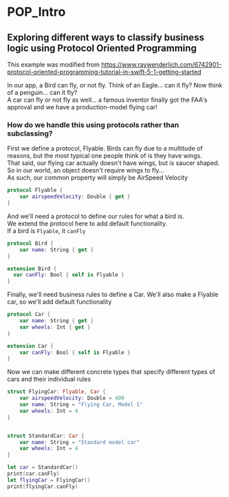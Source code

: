 # POP_Intro
## Exploring different ways to classify business logic using Protocol Oriented Programming
This example was modified from https://www.raywenderlich.com/6742901-protocol-oriented-programming-tutorial-in-swift-5-1-getting-started

In our app, a Bird can fly, or not fly. Think of an Eagle... can it fly? Now think of a penguin... can it fly?<br>
A car can fly or not fly as well... a famous inventor finally got the FAA's approval and we have a production-model flying car!
 
### How do we handle this using protocols rather than subclassing?
 
First we define a protocol, Flyable. Birds can fly due to a multitude of reasons, but the most typical one people think of is they have wings.<br> 
That said, our flying car actually doesn't have wings, but is saucer shaped.<br>
So in our world, an object doesn't require wings to fly...<br>
As such, our common property will simply be AirSpeed Velocity

```swift
protocol Flyable {
    var airspeedVelocity: Double { get }
}
```

And we'll need a protocol to define our rules for what a bird is.<br>
We extend the protocol here to add default functionality.<br>
If a bird is `Flyable`, it `canFly`

```swift
protocol Bird {
    var name: String { get }
}

extension Bird {
  var canFly: Bool { self is Flyable }
}
```

Finally, we'll need business rules to define a Car.
We'll also make a Flyable car, so we'll add default functionality

```swift
protocol Car {
    var name: String { get }
    var wheels: Int { get }
}

extension Car {
    var canFly: Bool { self is Flyable }
}
```

Now we can make different concrete types that specify different types of cars and their individual rules

```swift
struct FlyingCar: Flyable, Car {
    var airspeedVelocity: Double = 400
    var name: String = "Flying Car, Model 1"
    var wheels: Int = 4
}


struct StandardCar: Car {
    var name: String = "Standard model car"    
    var wheels: Int = 4
}
```

```swift
let car = StandardCar()
print(car.canFly)
let flyingCar = FlyingCar()
print(flyingCar.canFly)
```

